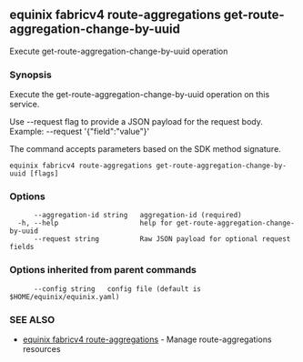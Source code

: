 ## equinix fabricv4 route-aggregations get-route-aggregation-change-by-uuid

Execute get-route-aggregation-change-by-uuid operation

### Synopsis

Execute the get-route-aggregation-change-by-uuid operation on this service.

Use --request flag to provide a JSON payload for the request body.
Example: --request '{"field":"value"}'

The command accepts parameters based on the SDK method signature.

```
equinix fabricv4 route-aggregations get-route-aggregation-change-by-uuid [flags]
```

### Options

```
      --aggregation-id string   aggregation-id (required)
  -h, --help                    help for get-route-aggregation-change-by-uuid
      --request string          Raw JSON payload for optional request fields
```

### Options inherited from parent commands

```
      --config string   config file (default is $HOME/equinix/equinix.yaml)
```

### SEE ALSO

* [equinix fabricv4 route-aggregations](equinix_fabricv4_route-aggregations.md)	 - Manage route-aggregations resources

